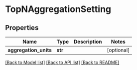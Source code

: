 # TopNAggregationSetting

## Properties
Name | Type | Description | Notes
------------ | ------------- | ------------- | -------------
**aggregation_units** | **str** |  | [optional] 

[[Back to Model list]](../README.md#documentation-for-models) [[Back to API list]](../README.md#documentation-for-api-endpoints) [[Back to README]](../README.md)

